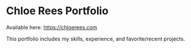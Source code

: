 # Chloe Rees Portfolio

Available here: https://chloerees.com

This portfolio includes my skills, experience, and favorite/recent projects.
